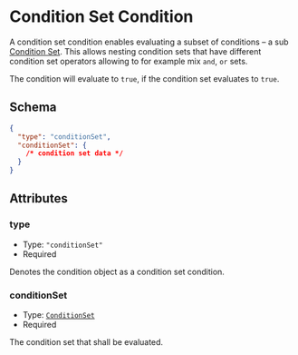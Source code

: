 # Condition Set Condition

A condition set condition enables evaluating a subset of conditions – a sub [Condition Set](../condition-set.md).
This allows nesting condition sets that have different condition set operators allowing to for example mix
`and`, `or` sets.

The condition will evaluate to `true`, if the condition set evaluates to `true`.

## Schema

```json
{
  "type": "conditionSet",
  "conditionSet": {
    /* condition set data */
  }
}
```

## Attributes

### type

- Type: `"conditionSet"`
- Required

Denotes the condition object as a condition set condition.

### conditionSet

- Type: [`ConditionSet`](../condition-set.md)
- Required

The condition set that shall be evaluated.
